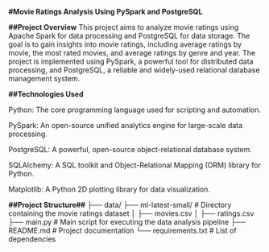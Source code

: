 **#Movie Ratings Analysis Using PySpark and PostgreSQL**

**##Project Overview**
  This project aims to analyze movie ratings using Apache Spark for data processing and PostgreSQL for data storage. 
  The goal is to gain insights into movie ratings, including average ratings by movie, the most rated movies, and average ratings by genre and year. 
  The project is implemented using PySpark, a powerful tool for distributed data processing, and PostgreSQL, a reliable and widely-used relational database management system.

**##Technologies Used**
  
  Python: The core programming language used for scripting and automation.
  
  PySpark: An open-source unified analytics engine for large-scale data processing.
  
  PostgreSQL: A powerful, open-source object-relational database system.
  
  SQLAlchemy: A SQL toolkit and Object-Relational Mapping (ORM) library for Python.
  
  Matplotlib: A Python 2D plotting library for data visualization.

**##Project Structure##**
  ├── data/
      ├── ml-latest-small/          # Directory containing the movie ratings dataset
  │       ├── movies.csv
  │       ├── ratings.csv
  ├── main.py                       # Main script for executing the data analysis pipeline
  ├── README.md                     # Project documentation
  └── requirements.txt              # List of dependencies





